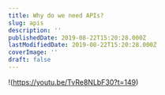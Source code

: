 ```yaml
---
title: Why do we need APIs?
slug: apis
description: ''
publishedDate: 2019-08-22T15:20:28.000Z
lastModifiedDate: 2019-08-22T15:20:28.000Z
coverImage: ''
draft: false
---
```


!(https://youtu.be/TvRe8NLbF30?t=149)
